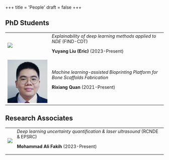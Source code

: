 +++
title = 'People'
draft = false
+++

## PhD Students

<table>     <tr>
<td><img src='https://media.licdn.com/dms/image/D4E03AQGdkPzDsNoCPw/profile-displayphoto-shrink_800_800/0/1697486440739?e=2147483647&v=beta&t=2ceXWMC2ytbEF5G7TWMKsSH2Vd18asODMM6kluwV8BY' width="200"></td>         <td> <i>Explainability of deep learning methods applied to NDE</i> (FIND-CDT) <p > <b>Yuyang Liu (Eric)</b> (2023-Present) </td>
</tr>
<tr>
<td><img src='rixiang_quan.jpg' width="200"></td>         <td> <i>Machine learning-assisted Bioprinting Platform for Bone Scaffolds Fabrication </i> <p > <b>Rixiang Quan</b> (2021-Present) </td>
</tr>
 </table>

## Research Associates

<table>     <tr>
<td><img src='https://i1.rgstatic.net/ii/profile.image/500710489374720-1496390091473_Q512/Mohammad-Ali-Fakih.jpg' width="200"></td>         <td> <i>Deep learning uncertainty quantification & laser ultrasound</i> (RCNDE & EPSRC) <p > <b>Mohammad Ali Fakih</b> (2023-Present) </td>
</tr>
 </table>
